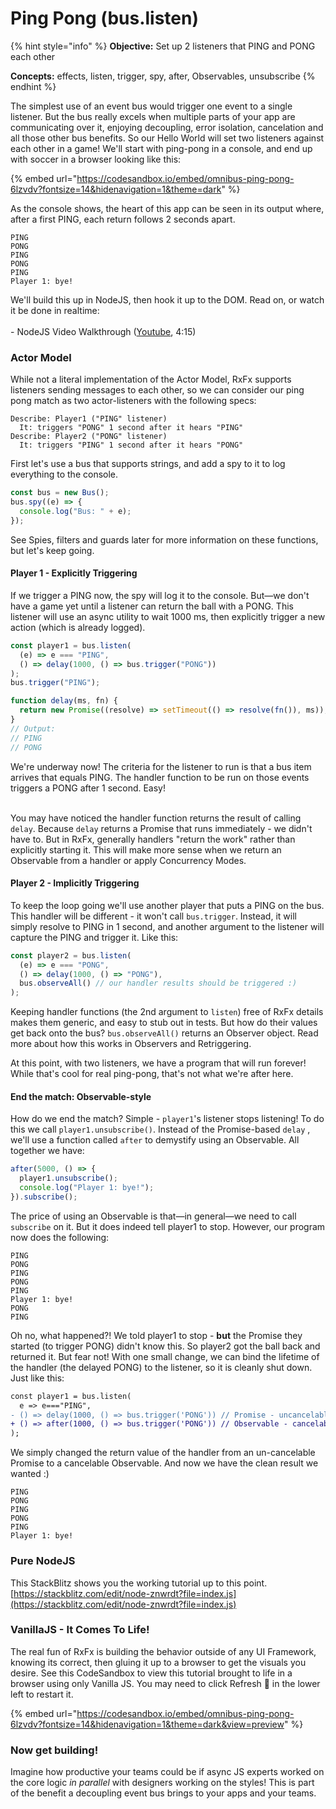 # Ping Pong (bus.listen)

{% hint style="info" %}
**Objective:** Set up 2 listeners that PING and PONG each other

**Concepts:** effects, listen, trigger, spy, after, Observables, unsubscribe
{% endhint %}

The simplest use of an event bus would trigger one event to a single listener. But the bus really excels when multiple parts of your app are communicating over it, enjoying decoupling, error isolation, cancelation and all those other bus benefits. So our Hello World will set two listeners against each other in a game! We'll start with ping-pong in a console, and end up with soccer in a browser looking like this:

{% embed url="https://codesandbox.io/embed/omnibus-ping-pong-6lzvdv?fontsize=14&hidenavigation=1&theme=dark" %}

As the console shows, the heart of this app can be seen in its output where, after a first PING, each return follows 2 seconds apart.

```
PING
PONG
PING
PONG
PING
Player 1: bye!
```

We'll build this up in NodeJS, then hook it up to the DOM. Read on, or watch it be done in realtime:\
\
\- NodeJS Video Walkthrough ([Youtube](https://www.youtube.com/watch?v=9C7NuIgToQ8), 4:15)

### Actor Model

While not a literal implementation of the Actor Model, RxFx supports listeners sending messages to each other, so we can consider our ping pong match as two actor-listeners with the following specs:

```
Describe: Player1 ("PING" listener)
  It: triggers "PONG" 1 second after it hears "PING"
Describe: Player2 ("PONG" listener)
  It: triggers "PING" 1 second after it hears "PONG"
```

First let's use a bus that supports strings, and add a spy to it to log everything to the console.

```javascript
const bus = new Bus();
bus.spy((e) => {
  console.log("Bus: " + e);
});
```

See Spies, filters and guards later for more information on these functions, but let's keep going.

#### Player 1 - Explicitly Triggering

If we trigger a PING now, the spy will log it to the console. But—we don't have a game yet until a listener can return the ball with a PONG. This listener will use an async utility to wait 1000 ms, then explicitly trigger a new action (which is already logged).

```javascript
const player1 = bus.listen(
  (e) => e === "PING",
  () => delay(1000, () => bus.trigger("PONG"))
);
bus.trigger("PING");

function delay(ms, fn) {
  return new Promise((resolve) => setTimeout(() => resolve(fn()), ms));
}
// Output:
// PING
// PONG
```

We're underway now! The criteria for the listener to run is that a bus item arrives that equals PING. The handler function to be run on those events triggers a PONG after 1 second. Easy!

\
You may have noticed the handler function returns the result of calling `delay`. Because `delay` returns a Promise that runs immediately - we didn't have to. But in RxFx, generally handlers "return the work" rather than explicitly starting it. This will make more sense when we return an Observable from a handler or apply Concurrency Modes.

#### Player 2 - Implicitly Triggering

To keep the loop going we'll use another player that puts a PING on the bus. This handler will be different - it won't call `bus.trigger`. Instead, it will simply resolve to PING in 1 second, and another argument to the listener will capture the PING and trigger it. Like this:

```javascript
const player2 = bus.listen(
  (e) => e === "PONG",
  () => delay(1000, () => "PONG"),
  bus.observeAll() // our handler results should be triggered :)
);
```

Keeping handler functions (the 2nd argument to `listen`) free of RxFx details makes them generic, and easy to stub out in tests. But how do their values get back onto the bus? `bus.observeAll()` returns an Observer object. Read more about how this works in Observers and Retriggering.

At this point, with two listeners, we have a program that will run forever! While that's cool for real ping-pong, that's not what we're after here.

#### End the match: Observable-style

How do we end the match? Simple - `player1`'s listener stops listening! To do this we call `player1.unsubscribe()`. Instead of the Promise-based `delay` , we'll use a function called `after` to demystify using an Observable. All together we have:

```javascript
after(5000, () => {
  player1.unsubscribe();
  console.log("Player 1: bye!");
}).subscribe();
```

The price of using an Observable is that—in general—we need to call `subscribe` on it. But it does indeed tell player1 to stop. However, our program now does the following:

```
PING
PONG
PING
PONG
PING
Player 1: bye!
PONG
PING
```

Oh no, what happened?! We told player1 to stop - **but** the Promise they started (to trigger PONG) didn't know this. So player2 got the ball back and returned it. But fear not! With one small change, we can bind the lifetime of the handler (the delayed PONG) to the listener, so it is cleanly shut down. Just like this:

```diff
const player1 = bus.listen(
  e => e==="PING",
- () => delay(1000, () => bus.trigger('PONG')) // Promise - uncancelable
+ () => after(1000, () => bus.trigger('PONG')) // Observable - cancelable!
);
```

We simply changed the return value of the handler from an un-cancelable Promise to a cancelable Observable. And now we have the clean result we wanted :)

```
PING
PONG
PING
PONG
PING
Player 1: bye!
```

### Pure NodeJS

This StackBlitz shows you the working tutorial up to this point.\
[https://stackblitz.com/edit/node-znwrdt?file=index.js](https://stackblitz.com/edit/node-znwrdt?file=index.js)

### VanillaJS - It Comes To Life!

The real fun of RxFx is building the behavior outside of any UI Framework, knowing its correct, then gluing it up to a browser to get the visuals you desire. See this CodeSandbox to view this tutorial brought to life in a browser using only Vanilla JS. You may need to click Refresh 🔄 in the lower left to restart it.

{% embed url="https://codesandbox.io/embed/omnibus-ping-pong-6lzvdv?fontsize=14&hidenavigation=1&theme=dark&view=preview" %}

### Now get building!

Imagine how productive your teams could be if async JS experts worked on the core logic _in parallel_ with designers working on the styles! This is part of the benefit a decoupling event bus brings to your apps and your teams.
